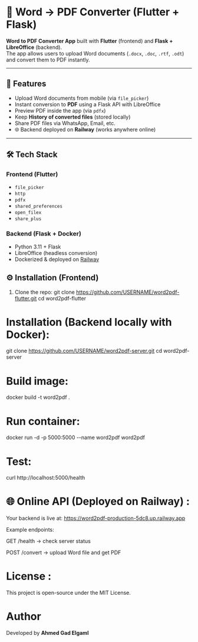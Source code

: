 # 📘 Word → PDF Converter (Flutter + Flask)

 **Word to PDF Converter App** built with **Flutter** (frontend) and **Flask + LibreOffice** (backend).  
The app allows users to upload Word documents (`.docx`, `.doc`, `.rtf`, `.odt`) and convert them to PDF instantly.

---

## 🚀 Features

- Upload Word documents from mobile (via `file_picker`)
-  Instant conversion to **PDF** using a Flask API with LibreOffice
- Preview PDF inside the app (via `pdfx`)
-  Keep **History of converted files** (stored locally)
-  Share PDF files via WhatsApp, Email, etc.
- 🌐 Backend deployed on **Railway** (works anywhere online)

---

## 🛠️ Tech Stack

### Frontend (Flutter)
- `file_picker`
- `http`
- `pdfx`
- `shared_preferences`
- `open_filex`
- `share_plus`

### Backend (Flask + Docker)
- Python 3.11 + Flask
- LibreOffice (headless conversion)
- Dockerized & deployed on [Railway](https://railway.app)

## ⚙️ Installation (Frontend)

1. Clone the repo:
   git clone https://github.com/USERNAME/word2pdf-flutter.git
   cd word2pdf-flutter


  # Installation (Backend locally with Docker): 
  git clone https://github.com/USERNAME/word2pdf-server.git
  cd word2pdf-server

  # Build image: 
  docker build -t word2pdf . 

  # Run container: 
  docker run -d -p 5000:5000 --name word2pdf word2pdf

 # Test: 
 curl http://localhost:5000/health 

 # 🌐 Online API (Deployed on Railway) : 
 Your backend is live at:
 https://word2pdf-production-5dc8.up.railway.app

Example endpoints:

GET /health → check server status

POST /convert → upload Word file and get PDF  

# License : 

This project is open-source under the MIT License. 

# Author

Developed by **Ahmed Gad Elgaml**

































   

